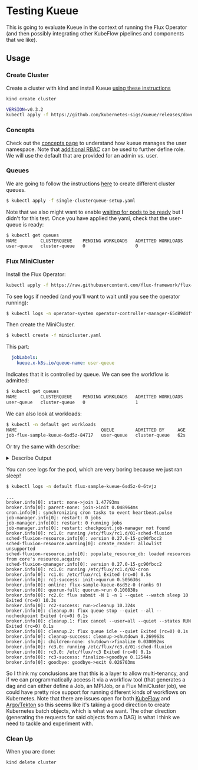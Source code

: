 # Testing Kueue

This is going to evaluate Kueue in the context of running the Flux Operator
(and then possibly integrating other KubeFlow pipelines and components that we like).

## Usage

### Create Cluster

Create a cluster with kind and install Kueue [using these instructions](https://kueue.sigs.k8s.io/docs/installation/)

```bash
kind create cluster
```
```bash
VERSION=v0.3.2
kubectl apply -f https://github.com/kubernetes-sigs/kueue/releases/download/$VERSION/manifests.yaml
```

### Concepts

Check out the [concepts page](https://kueue.sigs.k8s.io/docs/concepts/) to understand how kueue manages the user namespace.
Note that [additional RBAC](https://kueue.sigs.k8s.io/docs/tasks/rbac/) can be used to further define role.
We will use the default that are provided for an admin vs. user.

### Queues

We are going to follow the instructions [here](https://kueue.sigs.k8s.io/docs/tasks/administer_cluster_quotas/)
to create different cluster queues.

```bash
$ kubectl apply -f single-clusterqueue-setup.yaml
```

Note that we also might want to enable [waiting for pods to be ready](https://kueue.sigs.k8s.io/docs/tasks/setup_sequential_admission/)
but I didn't for this test. Once you have applied the yaml, check that the user-queue is ready:

```bash
$ kubectl get queues
NAME         CLUSTERQUEUE    PENDING WORKLOADS   ADMITTED WORKLOADS
user-queue   cluster-queue   0                   0
```

### Flux MiniCluster

Install the Flux Operator:

```bash
kubectl apply -f https://raw.githubusercontent.com/flux-framework/flux-operator/main/examples/dist/flux-operator.yaml
```

To see logs if needed (and you'll want to wait until you see the operator running):

```bash
$ kubectl logs -n operator-system operator-controller-manager-65d89d4ffb-cfxrn 
```

Then create the MiniCluster. 

```bash
$ kubectl create -f minicluster.yaml
```

This part:

```yaml
  jobLabels:
    kueue.x-k8s.io/queue-name: user-queue
```

Indicates that it is controlled by queue. We can see the workflow is admitted:

```bash
$ kubectl get queues
NAME         CLUSTERQUEUE    PENDING WORKLOADS   ADMITTED WORKLOADS
user-queue   cluster-queue   0                   1
```

We can also look at workloads:

```bash
$ kubectl -n default get workloads
NAME                                QUEUE        ADMITTED BY     AGE
job-flux-sample-kueue-6sd5z-84717   user-queue   cluster-queue   62s
```

Or try the same with describe:

<details>

<summary>Describe Output</summary>

```bash
Name:         job-flux-sample-kueue-6sd5z-84717
Namespace:    default
Labels:       <none>
Annotations:  <none>
API Version:  kueue.x-k8s.io/v1beta1
Kind:         Workload
Metadata:
  Creation Timestamp:  2023-07-01T23:15:57Z
  Generation:          1
  Managed Fields:
    API Version:  kueue.x-k8s.io/v1beta1
    Fields Type:  FieldsV1
    fieldsV1:
      f:status:
        f:admission:
          f:clusterQueue:
          f:podSetAssignments:
            k:{"name":"main"}:
              .:
              f:flavors:
                f:cpu:
                f:memory:
              f:name:
              f:resourceUsage:
                f:cpu:
                f:memory:
        f:conditions:
          k:{"type":"Admitted"}:
            .:
            f:lastTransitionTime:
            f:message:
            f:reason:
            f:status:
            f:type:
    Manager:      kueue-admission
    Operation:    Apply
    Subresource:  status
    Time:         2023-07-01T23:15:57Z
    API Version:  kueue.x-k8s.io/v1beta1
    Fields Type:  FieldsV1
    fieldsV1:
      f:status:
        f:conditions:
          k:{"type":"Finished"}:
            .:
            f:lastTransitionTime:
            f:message:
            f:reason:
            f:status:
            f:type:
    Manager:      kueue-job-controller-Finished
    Operation:    Apply
    Subresource:  status
    Time:         2023-07-01T23:17:37Z
    API Version:  kueue.x-k8s.io/v1beta1
    Fields Type:  FieldsV1
    fieldsV1:
      f:metadata:
        f:ownerReferences:
          .:
          k:{"uid":"bdc16301-7681-4666-9b67-e59b0743de9d"}:
      f:spec:
        .:
        f:podSets:
          .:
          k:{"name":""}:
            .:
            f:count:
            f:name:
            f:template:
              .:
              f:metadata:
              f:spec:
                .:
                f:containers:
                f:dnsPolicy:
                f:restartPolicy:
                f:schedulerName:
                f:securityContext:
                f:setHostnameAsFQDN:
                f:subdomain:
                f:terminationGracePeriodSeconds:
                f:volumes:
        f:priority:
        f:queueName:
    Manager:    kueue
    Operation:  Update
    Time:       2023-07-01T23:15:57Z
  Owner References:
    API Version:           batch/v1
    Block Owner Deletion:  true
    Controller:            true
    Kind:                  Job
    Name:                  flux-sample-kueue-6sd5z
    UID:                   bdc16301-7681-4666-9b67-e59b0743de9d
  Resource Version:        4946
  UID:                     45be39c7-55ac-4245-87a7-0f5d358758d5
Spec:
  Pod Sets:
    Count:  1
    Name:   main
    Template:
      Metadata:
      Spec:
        Containers:
          Command:
            /bin/bash
            /flux_operator/wait-0.sh
            sleep 10
          Image:              ghcr.io/flux-framework/flux-restful-api:latest
          Image Pull Policy:  IfNotPresent
          Lifecycle:
          Name:  flux-sample-kueue-6sd5z
          Ports:
            Container Port:  5000
            Protocol:        TCP
          Resources:
            Requests:
              Cpu:     4
              Memory:  200Mi
          Security Context:
            Privileged:                false
          Stdin:                       true
          Termination Message Path:    /dev/termination-log
          Termination Message Policy:  File
          Tty:                         true
          Volume Mounts:
            Mount Path:  /mnt/curve/
            Name:        flux-sample-kueue-6sd5z-curve-mount
            Read Only:   true
            Mount Path:  /etc/flux/config
            Name:        flux-sample-kueue-6sd5z-flux-config
            Read Only:   true
            Mount Path:  /flux_operator/
            Name:        flux-sample-kueue-6sd5z-entrypoint
            Read Only:   true
        Dns Policy:      ClusterFirst
        Restart Policy:  OnFailure
        Scheduler Name:  default-scheduler
        Security Context:
        Set Hostname As FQDN:              false
        Subdomain:                         flux-service
        Termination Grace Period Seconds:  30
        Volumes:
          Config Map:
            Default Mode:  420
            Items:
              Key:   hostfile
              Path:  broker.toml
            Name:    flux-sample-kueue-6sd5z-flux-config
          Name:      flux-sample-kueue-6sd5z-flux-config
          Config Map:
            Default Mode:  420
            Items:
              Key:   wait-0
              Mode:  511
              Path:  wait-0.sh
            Name:    flux-sample-kueue-6sd5z-entrypoint
          Name:      flux-sample-kueue-6sd5z-entrypoint
          Config Map:
            Default Mode:  420
            Name:          flux-sample-kueue-6sd5z-curve-mount
          Name:            flux-sample-kueue-6sd5z-curve-mount
  Priority:                0
  Queue Name:              user-queue
Status:
  Admission:
    Cluster Queue:  cluster-queue
    Pod Set Assignments:
      Flavors:
        Cpu:     default-flavor
        Memory:  default-flavor
      Name:      main
      Resource Usage:
        Cpu:     4
        Memory:  200Mi
  Conditions:
    Last Transition Time:  2023-07-01T23:15:57Z
    Message:               Admitted by ClusterQueue cluster-queue
    Reason:                Admitted
    Status:                True
    Type:                  Admitted
    Last Transition Time:  2023-07-01T23:17:37Z
    Message:               Job finished successfully
    Reason:                JobFinished
    Status:                True
    Type:                  Finished
Events:
  Type    Reason    Age    From             Message
  ----    ------    ----   ----             -------
  Normal  Admitted  3m28s  kueue-admission  Admitted by ClusterQueue cluster-queue, wait time was 1s
```

</details>

You can see logs for the pod, which are very boring because we just ran sleep!

```bash
$ kubectl logs -n default flux-sample-kueue-6sd5z-0-6tvjz 
```
```console
...
broker.info[0]: start: none->join 1.47793ms
broker.info[0]: parent-none: join->init 0.048964ms
cron.info[0]: synchronizing cron tasks to event heartbeat.pulse
job-manager.info[0]: restart: 0 jobs
job-manager.info[0]: restart: 0 running jobs
job-manager.info[0]: restart: checkpoint.job-manager not found
broker.info[0]: rc1.0: running /etc/flux/rc1.d/01-sched-fluxion
sched-fluxion-resource.info[0]: version 0.27.0-15-gc90fbcc2
sched-fluxion-resource.warning[0]: create_reader: allowlist unsupported
sched-fluxion-resource.info[0]: populate_resource_db: loaded resources from core's resource.acquire
sched-fluxion-qmanager.info[0]: version 0.27.0-15-gc90fbcc2
broker.info[0]: rc1.0: running /etc/flux/rc1.d/02-cron
broker.info[0]: rc1.0: /etc/flux/rc1 Exited (rc=0) 0.5s
broker.info[0]: rc1-success: init->quorum 0.505636s
broker.info[0]: online: flux-sample-kueue-6sd5z-0 (ranks 0)
broker.info[0]: quorum-full: quorum->run 0.100838s
broker.info[0]: rc2.0: flux submit -N 1 -n 1 --quiet --watch sleep 10 Exited (rc=0) 10.3s
broker.info[0]: rc2-success: run->cleanup 10.324s
broker.info[0]: cleanup.0: flux queue stop --quiet --all --nocheckpoint Exited (rc=0) 0.1s
broker.info[0]: cleanup.1: flux cancel --user=all --quiet --states RUN Exited (rc=0) 0.1s
broker.info[0]: cleanup.2: flux queue idle --quiet Exited (rc=0) 0.1s
broker.info[0]: cleanup-success: cleanup->shutdown 0.269963s
broker.info[0]: children-none: shutdown->finalize 0.030092ms
broker.info[0]: rc3.0: running /etc/flux/rc3.d/01-sched-fluxion
broker.info[0]: rc3.0: /etc/flux/rc3 Exited (rc=0) 0.1s
broker.info[0]: rc3-success: finalize->goodbye 0.12544s
broker.info[0]: goodbye: goodbye->exit 0.026703ms
```

So I think my conclusions are that this is a layer to allow multi-tenancy,
and if we can programmatically access it via a workflow tool (that generates a dag
and can either define a Job, an MPIJob, or a Flux MiniCluster job), we could
have pretty nice support for running different kinds of workflows on Kubernetes.
Note that there are issues open for both [KubeFlow](https://github.com/kubernetes-sigs/kueue/issues/297)
and [Argo/Tekton](https://github.com/kubernetes-sigs/kueue/issues/74) so this seems like
it's taking a good direction to create Kubernetes batch objects, which is what we want.
The other direction (generating the requests for said objects from a DAG) is what I think
we need to tackle and experiment with.

### Clean Up

When you are done:

```bash
kind delete cluster
```
